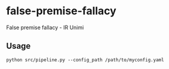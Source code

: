 # false-premise-fallacy
False premise fallacy - IR Unimi

## Usage
`python src/pipeline.py --config_path /path/to/myconfig.yaml`
